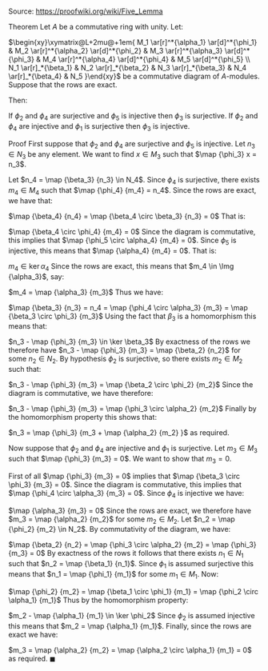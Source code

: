 # 

Source: https://proofwiki.org/wiki/Five_Lemma

Theorem
Let $A$ be a commutative ring with unity.
Let:

$\begin{xy}\xymatrix@L+2mu@+1em{
 M_1 \ar[r]^*{\alpha_1}
     \ar[d]^*{\phi_1}
&
 M_2 \ar[r]^*{\alpha_2}
     \ar[d]^*{\phi_2}
&
 M_3 \ar[r]^*{\alpha_3}
     \ar[d]^*{\phi_3}
&
 M_4 \ar[r]^*{\alpha_4}
     \ar[d]^*{\phi_4}
&
 M_5 \ar[d]^*{\phi_5}
\\
 N_1 \ar[r]_*{\beta_1}
&
 N_2 \ar[r]_*{\beta_2}
&
 N_3 \ar[r]_*{\beta_3}
&
 N_4 \ar[r]_*{\beta_4}
&
 N_5
}\end{xy}$
be a commutative diagram of $A$-modules.
Suppose that the rows are exact.

Then:

If $\phi_2$ and $\phi_4$ are surjective and $\phi_5$ is injective then $\phi_3$ is surjective.
If $\phi_2$ and $\phi_4$ are injective and $\phi_1$ is surjective then $\phi_3$ is injective.


Proof
First suppose that $\phi_2$ and $\phi_4$ are surjective and $\phi_5$ is injective.
Let $n_3 \in N_3$ be any element.
We want to find $x \in M_3$ such that $\map {\phi_3} x = n_3$.

Let $n_4 = \map {\beta_3} {n_3} \in N_4$.
Since $\phi_4$ is surjective, there exists $m_4 \in M_4$ such that $\map {\phi_4} {m_4} = n_4$.
Since the rows are exact, we have that:

$\map {\beta_4} {n_4} = \map {\beta_4 \circ \beta_3} {n_3} = 0$
That is:

$\map {\beta_4 \circ \phi_4} {m_4} = 0$
Since the diagram is commutative, this implies that $\map {\phi_5 \circ \alpha_4} {m_4} = 0$.
Since $\phi_5$ is injective, this means that $\map {\alpha_4} {m_4} = 0$.
That is:

$m_4 \in \ker \alpha_4$
Since the rows are exact, this means that $m_4 \in \Img {\alpha_3}$, say:

$m_4 = \map {\alpha_3} {m_3}$
Thus we have:

$\map {\beta_3} {n_3} = n_4 = \map {\phi_4 \circ \alpha_3} {m_3} = \map {\beta_3 \circ \phi_3} {m_3}$
Using the fact that $\beta_3$ is a homomorphism this means that:

$n_3 - \map {\phi_3} {m_3} \in \ker \beta_3$
By exactness of the rows we therefore have $n_3 - \map {\phi_3} {m_3} = \map {\beta_2} {n_2}$ for some $n_2 \in N_2$.
By hypothesis $\phi_2$ is surjective, so there exists $m_2 \in M_2$ such that:

$n_3 - \map {\phi_3} {m_3} = \map {\beta_2 \circ \phi_2} {m_2}$
Since the diagram is commutative, we have therefore:

$n_3 - \map {\phi_3} {m_3} = \map {\phi_3 \circ \alpha_2} {m_2}$
Finally by the homomorphism property this shows that:

$n_3 = \map {\phi_3} {m_3 + \map {\alpha_2} {m_2} }$
as required.

Now suppose that $\phi_2$ and $\phi_4$ are injective and $\phi_1$ is surjective.
Let $m_3 \in M_3$ such that $\map {\phi_3} {m_3} = 0$.
We want to show that $m_3 = 0$.

First of all $\map {\phi_3} {m_3} = 0$ implies that $\map {\beta_3 \circ \phi_3} {m_3} = 0$.
Since the diagram is commutative, this implies that $\map {\phi_4 \circ \alpha_3} {m_3} = 0$.
Since $\phi_4$ is injective we have:

$\map {\alpha_3} {m_3} = 0$
Since the rows are exact, we therefore have $m_3 = \map {\alpha_2} {m_2}$ for some $m_2 \in M_2$.
Let $n_2 = \map {\phi_2} {m_2} \in N_2$.
By commutativity of the diagram, we have:

$\map {\beta_2} {n_2} = \map {\phi_3 \circ \alpha_2} {m_2} = \map {\phi_3} {m_3} = 0$
By exactness of the rows it follows that there exists $n_1 \in N_1$ such that $n_2 = \map {\beta_1} {n_1}$.
Since $\phi_1$ is assumed surjective this means that $n_1 = \map {\phi_1} {m_1}$ for some $m_1 \in M_1$.
Now:

$\map {\phi_2} {m_2} = \map {\beta_1 \circ \phi_1} {m_1} = \map {\phi_2 \circ \alpha_1} {m_1}$
Thus by the homomorphism property:

$m_2 - \map {\alpha_1} {m_1} \in \ker \phi_2$
Since $\phi_2$ is assumed injective this means that $m_2 = \map {\alpha_1} {m_1}$.
Finally, since the rows are exact we have:

$m_3 = \map {\alpha_2} {m_2} = \map {\alpha_2 \circ \alpha_1} {m_1} = 0$
as required.
$\blacksquare$





